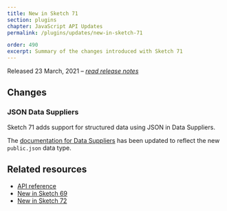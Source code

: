 ```yaml
---
title: New in Sketch 71
section: plugins
chapter: JavaScript API Updates
permalink: /plugins/updates/new-in-sketch-71

order: 490
excerpt: Summary of the changes introduced with Sketch 71
---
```


Released 23 March, 2021 – [_read release notes_](https://www.sketch.com/updates/#version-71)

## Changes

### JSON Data Suppliers

Sketch 71 adds support for structured data using JSON in Data Suppliers.

The [documentation for Data Suppliers](https://developer.sketch.com/reference/api/#data-supplier) has been updated to reflect the new `public.json` data type.

## Related resources

- [API reference](/reference/api)
- [New in Sketch 69](/plugins/updates/new-in-sketch-69)
- [New in Sketch 72](/plugins/updates/new-in-sketch-72)
